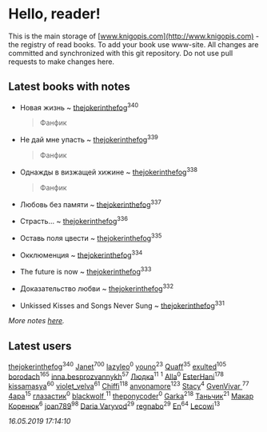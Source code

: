 # Hello, reader!
This is the main storage of [www.knigopis.com](http://www.knigopis.com) - the registry of read books.
To add your book use www-site. All changes are committed and synchronized with this git repository.
Do not use pull requests to make changes here.


## Latest books with notes
* Новая жизнь ~ [thejokerinthefog](users/317/317244423-vkontakte)<sup>340</sup>
    > Фанфик

* Не дай мне упасть ~ [thejokerinthefog](users/317/317244423-vkontakte)<sup>339</sup>
    > Фанфик

* Однажды в визжащей хижине ~ [thejokerinthefog](users/317/317244423-vkontakte)<sup>338</sup>
    > Фанфик

* Любовь без памяти ~ [thejokerinthefog](users/317/317244423-vkontakte)<sup>337</sup>

* Страсть... ~ [thejokerinthefog](users/317/317244423-vkontakte)<sup>336</sup>

* Оставь поля цвести ~ [thejokerinthefog](users/317/317244423-vkontakte)<sup>335</sup>

* Окклюменция ~ [thejokerinthefog](users/317/317244423-vkontakte)<sup>334</sup>

* The future is now ~ [thejokerinthefog](users/317/317244423-vkontakte)<sup>333</sup>

* Доказательство любви ~ [thejokerinthefog](users/317/317244423-vkontakte)<sup>332</sup>

* Unkissed Kisses and Songs Never Sung ~ [thejokerinthefog](users/317/317244423-vkontakte)<sup>331</sup>


_More notes [here](latest_books_with_notes.md)._


## Latest users
[thejokerinthefog](users/317/317244423-vkontakte)<sup>340</sup> 
[Janet](users/108/108113656204404967440-google)<sup>700</sup> 
[lazyleo](users/116/116845519572391639637-google)<sup>0</sup> 
[youno](users/302/302928912-vkontakte)<sup>23</sup> 
[Quaff](users/122/12267158-vkontakte)<sup>35</sup> 
[exulted](users/100/100599204551896265722-google)<sup>105</sup> 
[borodach](users/157/15706320-vkontakte)<sup>165</sup> 
[inna.besprozvannykh](users/733/73323849-yandex)<sup>57</sup> 
[Людка](users/111/111038749-vkontakte)<sup>11</sup> 
[](users/114/114792281744850455512-google)<sup>1</sup> 
[Alla](users/103/103352250712959229257-google)<sup>0</sup> 
[EsterHani](users/305/30558181-vkontakte)<sup>178</sup> 
[kissamasya](users/684/68439978-vkontakte)<sup>60</sup> 
[violet_velva](users/116/116961712580551399099-google)<sup>61</sup> 
[Chiffi](users/105/105831994080785626680-google)<sup>118</sup> 
[anvonamore](users/595/5957175-vkontakte)<sup>123</sup> 
[Stacy](users/309/30902475-vkontakte)<sup>4</sup> 
[GvenVivar ](users/158/158266434925901-facebook)<sup>77</sup> 
[4apa](users/117/117392596378069249667-google)<sup>15</sup> 
[глазастик](users/115/115257673890455357280-google)<sup>0</sup> 
[blackwolf ](users/236/236639644-vkontakte)<sup>11</sup> 
[theponycoder](users/195/195144442-vkontakte)<sup>0</sup> 
[Garka](users/115/115753719718250012620-google)<sup>218</sup> 
[Таньчик](users/209/2096581563762610-facebook)<sup>21</sup> 
[Макар Коренюк](users/126/126368737-vkontakte)<sup>6</sup> 
[joan789](users/240/2401650-vkontakte)<sup>98</sup> 
[Daria Varyvod](users/829/829893410524253-facebook)<sup>29</sup> 
[regnabo](users/870/870059322-yandex)<sup>29</sup> 
[En](users/333/333646551-vkontakte)<sup>64</sup> 
[Lecowi](users/521/521873425-vkontakte)<sup>13</sup> 


_16.05.2019 17:14:10_
